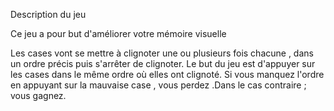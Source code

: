 Description du jeu

Ce jeu a pour but d'améliorer votre mémoire visuelle

Les cases vont se mettre à clignoter une ou plusieurs fois chacune , dans un ordre précis puis s'arrêter de clignoter. Le but du jeu est d'appuyer sur les cases dans le même ordre où elles ont clignoté. Si vous manquez l'ordre en appuyant sur la mauvaise case , vous perdez .Dans le cas contraire ; vous gagnez.
